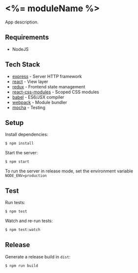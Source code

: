 # <%= moduleName %>

App description.

## Requirements

+ NodeJS

## Tech Stack

* [express](http://expressjs.com/) - Server HTTP framework
* [react](https://facebook.github.io/react/) - View layer
* [redux](https://github.com/reactjs/redux) - Frontend state management
* [react-css-modules](https://github.com/gajus/react-css-modules) - Scoped CSS modules
* [babel](https://babeljs.io/) - ES6/JSX compiler
* [webpack](https://webpack.github.io/) - Module bundler
* [mocha](https://mochajs.org/) - Testing

## Setup

Install dependencies:

```sh
$ npm install
```

Start the server:

```sh
$ npm start
```

To run the server in release mode, set the environment variable `NODE_ENV=production`

## Test

Run tests:

```sh
$ npm test
```

Watch and re-run tests:

```sh
$ npm test:watch
```

## Release

Generate a release build in `dist`:

```sh
$ npm run build
```
